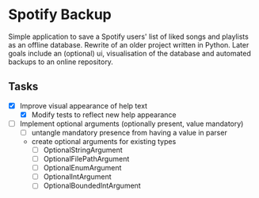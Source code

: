 # Spotify Backup

Simple application to save a Spotify users' list of liked songs and
playlists as an offline database. Rewrite of an older project written in
Python. Later goals include an (optional) ui, visualisation of the
database and automated backups to an online repository.

## Tasks

- [x] Improve visual appearance of help text
    - [x] Modify tests to reflect new help appearance
- [ ] Implement optional arguments (optionally present, value mandatory)
    - [ ] untangle mandatory presence from having a value in parser
    - create optional arguments for existing types
        - [ ] OptionalStringArgument
        - [ ] OptionalFilePathArgument
        - [ ] OptionalEnumArgument
        - [ ] OptionalIntArgument
        - [ ] OptionalBoundedIntArgument
